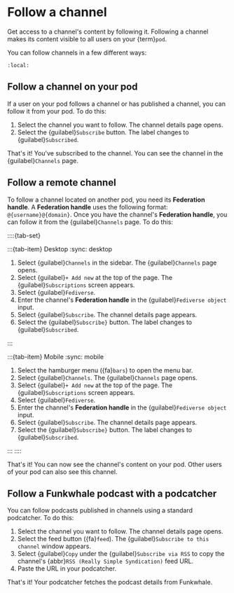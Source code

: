 # Follow a channel

Get access to a channel's content by following it. Following a channel makes its content visible to all users on your {term}`pod`.

You can follow channels in a few different ways:

```{contents}
:local:
```

## Follow a channel on your pod

If a user on your pod follows a channel or has published a channel, you can follow it from your pod. To do this:

1. Select the channel you want to follow. The channel details page opens.
2. Select the {guilabel}`Subscribe` button. The label changes to {guilabel}`Subscribed`.

That's it! You've subscribed to the channel. You can see the channel in the {guilabel}`Channels` page.

## Follow a remote channel

To follow a channel located on another pod, you need its **Federation handle**. A **Federation handle** uses the following format: `@{username}@{domain}`. Once you have the channel's **Federation handle**, you can follow it from the {guilabel}`Channels` page. To do this:

::::{tab-set}

:::{tab-item} Desktop
:sync: desktop

1. Select {guilabel}`Channels` in the sidebar. The {guilabel}`Channels` page opens.
2. Select {guilabel}`+ Add new` at the top of the page. The {guilabel}`Subscriptions` screen appears.
3. Select {guilabel}`Fediverse`.
4. Enter the channel's **Federation handle** in the {guilabel}`Fediverse object` input.
5. Select {guilabel}`Subscribe`. The channel details page appears.
6. Select the {guilabel}`Subscribe}` button. The label changes to {guilabel}`Subscribed`.

:::

:::{tab-item} Mobile
:sync: mobile

1. Select the hamburger menu ({fa}`bars`) to open the menu bar.
2. Select {guilabel}`Channels`. The {guilabel}`Channels` page opens.
3. Select {guilabel}`+ Add new` at the top of the page. The {guilabel}`Subscriptions` screen appears.
4. Select {guilabel}`Fediverse`.
5. Enter the channel's **Federation handle** in the {guilabel}`Fediverse object` input.
6. Select {guilabel}`Subscribe`. The channel details page appears.
7. Select the {guilabel}`Subscribe}` button. The label changes to {guilabel}`Subscribed`.

:::
::::

That's it! You can now see the channel's content on your pod. Other users of your pod can also see this channel.

## Follow a Funkwhale podcast with a podcatcher

You can follow podcasts published in channels using a standard podcatcher. To do this:

1. Select the channel you want to follow. The channel details page opens.
2. Select the feed button ({fa}`feed`). The {guilabel}`Subscribe to this channel` window appears.
3. Select {guilabel}`Copy` under the {guilabel}`Subscribe via RSS` to copy the channel's {abbr}`RSS (Really Simple Syndication)` feed URL.
4. Paste the URL in your podcatcher.

That's it! Your podcatcher fetches the podcast details from Funkwhale.
